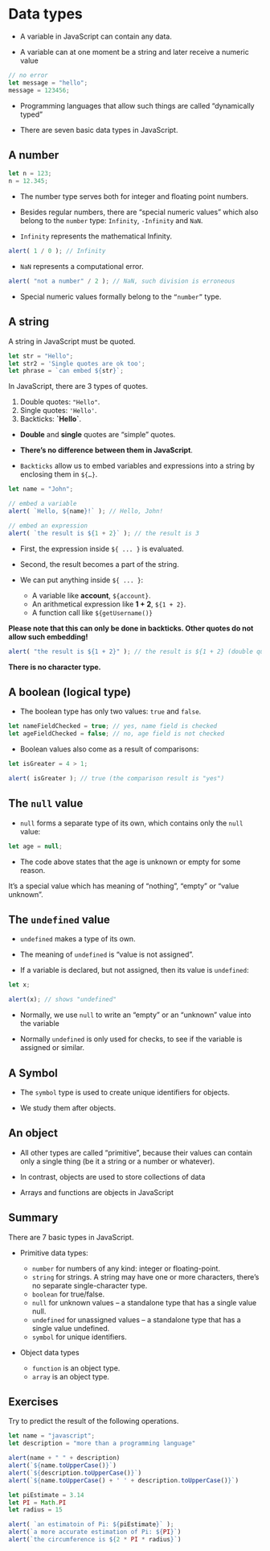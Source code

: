 # Data types

* A variable in JavaScript can contain any data.

* A variable can at one moment be a string and later receive a numeric value

```javascript
// no error
let message = "hello";
message = 123456;
```

* Programming languages that allow such things are called “dynamically typed”

* There are seven basic data types in JavaScript.

## A number

```javascript
let n = 123;
n = 12.345;
```

* The number type serves both for integer and floating point numbers.

* Besides regular numbers, there are  “special numeric values” which also belong to the `number` type: `Infinity`, `-Infinity` and `NaN`.

* `Infinity` represents the mathematical Infinity.

```javascript
alert( 1 / 0 ); // Infinity
```

* `NaN` represents a computational error.

```javascript
alert( "not a number" / 2 ); // NaN, such division is erroneous
```

* Special numeric values formally belong to the `“number”` type.

## A string

A string in JavaScript must be quoted.

```javascript
let str = "Hello";
let str2 = 'Single quotes are ok too';
let phrase = `can embed ${str}`;
```

In JavaScript, there are 3 types of quotes.

1. Double quotes: `"Hello"`.
2. Single quotes: `'Hello'`.
3. Backticks: <strong>\`Hello\`</strong>.

* **Double** and **single** quotes are “simple” quotes.

* **There’s no difference between them in JavaScript**.

* `Backticks` allow us to embed variables and expressions into a string by enclosing them in `${…}`.

```javascript
let name = "John";

// embed a variable
alert( `Hello, ${name}!` ); // Hello, John!

// embed an expression
alert( `the result is ${1 + 2}` ); // the result is 3
```

* First, the expression inside `${ ... }` is evaluated.

* Second, the result becomes a part of the string.

* We can put anything inside `${ ... }`:
  - A variable like **account**, `${account}`.
  - An arithmetical expression like **1 + 2**, `${1 + 2}`.
  - A function call like `${getUsername()}`

**Please note that this can only be done in backticks. Other quotes do not allow such embedding!**

```javascript
alert( "the result is ${1 + 2}" ); // the result is ${1 + 2} (double quotes do nothing)
```

**There is no character type.**

## A boolean (logical type)

* The boolean type has only two values: `true` and `false`.

```javascript
let nameFieldChecked = true; // yes, name field is checked
let ageFieldChecked = false; // no, age field is not checked
```

* Boolean values also come as a result of comparisons:

```javascript
let isGreater = 4 > 1;

alert( isGreater ); // true (the comparison result is "yes")
```

## The `null` value

* `null` forms a separate type of its own, which contains only the `null` value:

```javascript
let age = null;
```

* The code above states that the age is unknown or empty for some reason.

It’s a special value which has meaning of “nothing”, “empty” or “value unknown”.

## The `undefined` value

* `undefined` makes a type of its own.

* The meaning of `undefined` is “value is not assigned”.

* If a variable is declared, but not assigned, then its value is  `undefined`:

```javascript
let x;

alert(x); // shows "undefined"
```

* Normally, we use `null` to write an “empty” or an “unknown” value into the variable

* Normally `undefined` is only used for checks, to see if the variable is assigned or similar.

## A Symbol

* The `symbol` type is used to create unique identifiers for objects.

* We study them after objects.

## An object

* All other types are called “primitive”, because their values can contain only a single thing (be it a string or a number or whatever).

* In contrast, objects are used to store collections of data

* Arrays and functions are objects in JavaScript

## Summary

There are 7 basic types in JavaScript.

* Primitive data types:
  - `number` for numbers of any kind: integer or floating-point.
  - `string` for strings. A string may have one or more characters, there’s no separate single-character type.
  - `boolean` for true/false.
  - `null` for unknown values – a standalone type that has a single value null.
  - `undefined` for unassigned values – a standalone type that has a single value undefined.
  - `symbol` for unique identifiers.

* Object data types
  - `function` is an object type.
  - `array` is an object type.

## Exercises

Try to predict the result of the following operations.

```javascript
let name = "javascript";
let description = "more than a programming language"

alert(name + " " + description)
alert(`${name.toUpperCase()}`)
alert(`${description.toUpperCase()}`)
alert(`${name.toUpperCase() + ' ' + description.toUpperCase()}`)

let piEstimate = 3.14
let PI = Math.PI
let radius = 15

alert( `an estimatoin of Pi: ${piEstimate}` );
alert(`a more accurate estimation of Pi: ${PI}`)
alert(`the circumference is ${2 * PI * radius}`)
```
